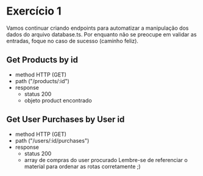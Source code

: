 # Exercício 1
Vamos continuar criando endpoints para automatizar a manipulação dos dados do arquivo database.ts. Por enquanto não se preocupe em validar as entradas, foque no caso de sucesso (caminho feliz).

## Get Products by id
* method HTTP (GET)
* path ("/products/:id")
* response
    * status 200
    * objeto product encontrado
## Get User Purchases by User id
* method HTTP (GET)
* path ("/users/:id/purchases")
* response
    * status 200
    * array de compras do user procurado
Lembre-se de referenciar o material para ordenar as rotas corretamente ;)